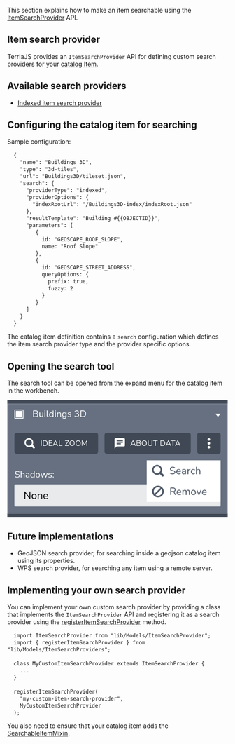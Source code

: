 This section explains how to make an item searchable using the [ItemSearchProvider](../../lib/Models/ItemSearchProvider) API.

## Item search provider

TerriaJS provides an `ItemSearchProvider` API for defining custom search providers for your [catalog Item](../connecting-to-data/catalog-items.md).

## Available search providers

- [Indexed item search provider](item-search/indexed-item-search.md)

## Configuring the catalog item for searching

Sample configuration:

```
  {
    "name": "Buildings 3D",
    "type": "3d-tiles",
    "url": "Buildings3D/tileset.json",
    "search": {
      "providerType": "indexed",
      "providerOptions": {
        "indexRootUrl": "/Buildings3D-index/indexRoot.json"
      },
      "resultTemplate": "Building #{{OBJECTID}}",
      "parameters": [
         {
           id: "GEOSCAPE_ROOF_SLOPE",
           name: "Roof Slope"
         },
         {
           id: "GEOSCAPE_STREET_ADDRESS",
           queryOptions: {
             prefix: true,
             fuzzy: 2
           }
         }
      ]
    }
  }
```

The catalog item definition contains a `search` configuration which defines the item search provider type and the provider specific options.

## Opening the search tool

The search tool can be opened from the expand menu for the catalog item in the workbench.

![Opening search tool](./open-item-search.png)

## Future implementations

- GeoJSON search provider, for searching inside a geojson catalog item using its properties.
- WPS search provider, for searching any item using a remote server.

## Implementing your own search provider 

You can implement your own custom search provider by providing a class that implements the `ItemSearchProvider` API and registering it as a search provider using the [registerItemSearchProvider](../../lib/Models/ItemSearchProviders.ts) method.

```
  import ItemSearchProvider from "lib/Models/ItemSearchProvider";
  import { registerItemSearchProvider } from "lib/Models/ItemSearchProviders";
  
  class MyCustomItemSearchProvider extends ItemSearchProvider {
    ...
  }
  
  registerItemSearchProvider(
    "my-custom-item-search-provider", 
    MyCustomItemSearchProvider
  );
```

You also need to ensure that your catalog item adds the [SearchableItemMixin](../../lib/ModelMixins/SearchableItemMixin.ts).
